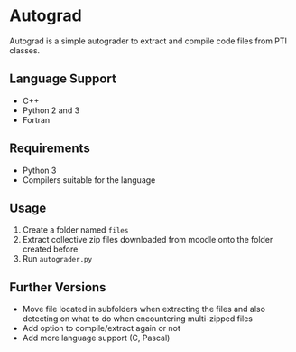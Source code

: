 # Autograd
Autograd is a simple autograder to extract and compile code files from PTI classes.

## Language Support
- C++
- Python 2 and 3
- Fortran

## Requirements
- Python 3
- Compilers suitable for the language


## Usage
1. Create a folder named `files`
2. Extract collective zip files downloaded from moodle onto the folder created before
3. Run `autograder.py`

## Further Versions
- Move file located in subfolders when extracting the files and also detecting on what to do when encountering multi-zipped files
- Add option to compile/extract again or not
- Add more language support (C, Pascal)